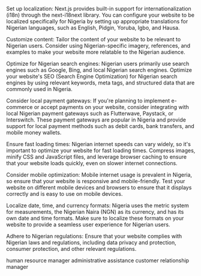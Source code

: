 Set up localization: Next.js provides built-in support for internationalization (i18n) through the next-i18next library. You can configure your website to be localized specifically for Nigeria by setting up appropriate translations for Nigerian languages, such as English, Pidgin, Yoruba, Igbo, and Hausa.

Customize content: Tailor the content of your website to be relevant to Nigerian users. Consider using Nigerian-specific imagery, references, and examples to make your website more relatable to the Nigerian audience.

Optimize for Nigerian search engines: Nigerian users primarily use search engines such as Google, Bing, and local Nigerian search engines. Optimize your website's SEO (Search Engine Optimization) for Nigerian search engines by using relevant keywords, meta tags, and structured data that are commonly used in Nigeria.

Consider local payment gateways: If you're planning to implement e-commerce or accept payments on your website, consider integrating with local Nigerian payment gateways such as Flutterwave, Paystack, or Interswitch. These payment gateways are popular in Nigeria and provide support for local payment methods such as debit cards, bank transfers, and mobile money wallets.

Ensure fast loading times: Nigerian internet speeds can vary widely, so it's important to optimize your website for fast loading times. Compress images, minify CSS and JavaScript files, and leverage browser caching to ensure that your website loads quickly, even on slower internet connections.

Consider mobile optimization: Mobile internet usage is prevalent in Nigeria, so ensure that your website is responsive and mobile-friendly. Test your website on different mobile devices and browsers to ensure that it displays correctly and is easy to use on mobile devices.

Localize date, time, and currency formats: Nigeria uses the metric system for measurements, the Nigerian Naira (NGN) as its currency, and has its own date and time formats. Make sure to localize these formats on your website to provide a seamless user experience for Nigerian users.

Adhere to Nigerian regulations: Ensure that your website complies with Nigerian laws and regulations, including data privacy and protection, consumer protection, and other relevant regulations.


human resource manager 
administrative assistance
customer relationship manager 
